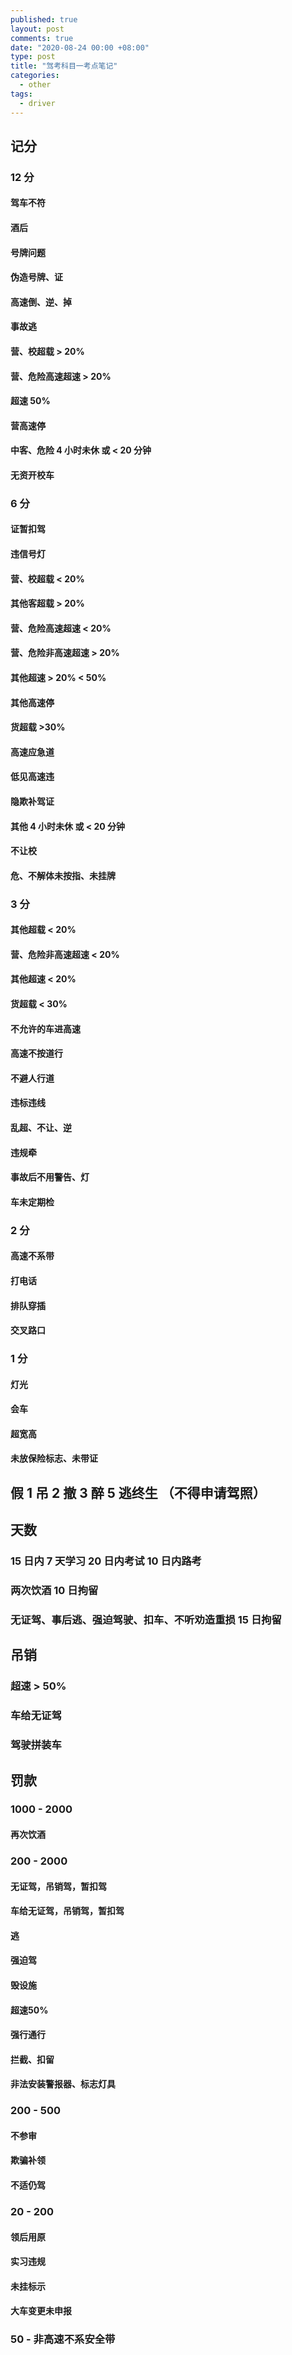```yaml
---
published: true
layout: post
comments: true
date: "2020-08-24 00:00 +08:00"
type: post
title: "驾考科目一考点笔记"
categories:
  - other
tags:
  - driver
---
```


## 记分

### 12 分

#### 驾车不符

#### 酒后

#### 号牌问题

#### 伪造号牌、证

#### 高速倒、逆、掉

#### 事故逃

#### 营、校超载 > 20%

#### 营、危险高速超速 > 20%

#### 超速 50%

#### 营高速停

#### 中客、危险 4 小时未休 或 < 20 分钟

#### 无资开校车

### 6 分

#### 证暂扣驾

#### 违信号灯

#### 营、校超载 < 20%

#### 其他客超载 > 20%

#### 营、危险高速超速 < 20%

#### 营、危险非高速超速 > 20%

#### 其他超速 > 20% < 50%

#### 其他高速停

#### 货超载 >30%

#### 高速应急道

#### 低见高速违

#### 隐欺补驾证

#### 其他 4 小时未休 或 < 20 分钟

#### 不让校

#### 危、不解体未按指、未挂牌

### 3 分

#### 其他超载 < 20%

#### 营、危险非高速超速 < 20%

#### 其他超速 < 20%

#### 货超载 < 30%

#### 不允许的车进高速

#### 高速不按道行

#### 不避人行道

#### 违标违线

#### 乱超、不让、逆

#### 违规牵

#### 事故后不用警告、灯

#### 车未定期检

### 2 分

#### 高速不系带

#### 打电话

#### 排队穿插

#### 交叉路口

### 1 分

#### 灯光

#### 会车

#### 超宽高

#### 未放保险标志、未带证

## 假 1 吊 2 撤 3 醉 5 逃终生 （不得申请驾照）

## 天数

### 15 日内 7 天学习 20 日内考试 10 日内路考

### 两次饮酒 10 日拘留

### 无证驾、事后逃、强迫驾驶、扣车、不听劝造重损 15 日拘留

## 吊销

### 超速 > 50%

### 车给无证驾

### 驾驶拼装车

## 罚款

### 1000 - 2000

#### 再次饮酒

### 200 - 2000
#### 无证驾，吊销驾，暂扣驾
#### 车给无证驾，吊销驾，暂扣驾
#### 逃
#### 强迫驾
#### 毁设施
#### 超速50%
#### 强行通行
#### 拦截、扣留
#### 非法安装警报器、标志灯具

### 200 - 500

#### 不参审

#### 欺骗补领

#### 不适仍驾

### 20 - 200

#### 领后用原

#### 实习违规

#### 未挂标示

#### 大车变更未申报

### 50 - 非高速不系安全带
